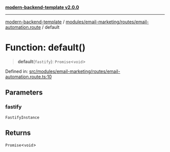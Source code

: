 [**modern-backend-template v2.0.0**](../../../../../README.md)

***

[modern-backend-template](../../../../../modules.md) / [modules/email-marketing/routes/email-automation.route](../README.md) / default

# Function: default()

> **default**(`fastify`): `Promise`\<`void`\>

Defined in: [src/modules/email-marketing/routes/email-automation.route.ts:10](https://github.com/maemreyo/saas-4cus-nodejs/blob/2a5b3f3aa11335dfa561e80e1feabb8e6084261e/src/modules/email-marketing/routes/email-automation.route.ts#L10)

## Parameters

### fastify

`FastifyInstance`

## Returns

`Promise`\<`void`\>
